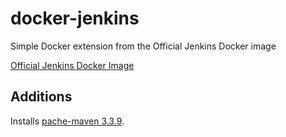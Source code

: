 # docker-jenkins
Simple Docker extension from the Official Jenkins Docker image

[Official Jenkins Docker Image](https://hub.docker.com/_/jenkins/)

## Additions
Installs [pache-maven 3.3.9](https://maven.apache.org/).
